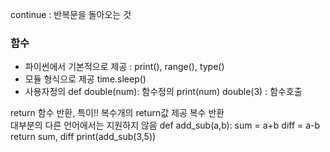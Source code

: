 continue : 반복문을 돌아오는 것

### 함수  
* 파이썬에서 기본적으로 제공 : print(), range(), type()
* 모듈 형식으로 제공 time.sleep()
* 사용자정의
def double(num): 함수정의
  print(num)
double(3) : 함수호출  

return 함수 반환, 특이!! 복수개의 return값 제공
복수 반환  
대부분의 다른 언어에서는 지원하지 않음
 def add_sub(a,b): 
    sum = a+b
    diff = a-b
    return sum, diff
 print(add_sub(3,5))

